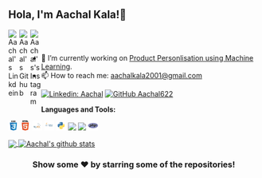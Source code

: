 
## Hola, I'm Aachal Kala!👋

<a href="https://linkedin.com/in/aachal-kala-1050a31a6/">
  <img align="left" alt="Aachal's Linkdein" width="22px" src="https://cdn.jsdelivr.net/npm/simple-icons@v3/icons/linkedin.svg" />
</a>
<a href="https://github.com/Aachal622">
  <img align="left" alt="Aachal's Github" width="22px" src="https://cdn.jsdelivr.net/npm/simple-icons@v3/icons/github.svg" />
</a>
<a href="https://instagram.com/_aachal.12/">
  <img align="left" alt="Aachal's's Instagram" width="22px" src="https://cdn.jsdelivr.net/npm/simple-icons@v3/icons/instagram.svg" />
</a>

<br/>
<br/>



- 🔭 I’m currently working on [Product Personlisation using Machine Learning](https://machinelearning.xyz/).
- 📫 How to reach me: aachalkala2001@gmail.com


[![Linkedin: Aachal](https://img.shields.io/badge/-Aachal-blue?style=flat-square&logo=Linkedin&logoColor=white&link=https://www.linkedin.com/in/aachal-kala/)](https://www.linkedin.com/in/aachal-kala-1050a31a6/)
[![GitHub Aachal622](https://img.shields.io/github/followers/Aachal622?label=follow&style=social)](https://github.com/Aachal622)


**Languages and Tools:**  

<code><img height="20" src="https://raw.githubusercontent.com/github/explore/80688e429a7d4ef2fca1e82350fe8e3517d3494d/topics/css/css.png"></code>
<code><img height="20" src="https://raw.githubusercontent.com/github/explore/80688e429a7d4ef2fca1e82350fe8e3517d3494d/topics/html/html.png"></code>
<code><img height="20" src="https://raw.githubusercontent.com/github/explore/80688e429a7d4ef2fca1e82350fe8e3517d3494d/topics/mysql/mysql.png"></code>
<code><img height="20" src="https://raw.githubusercontent.com/github/explore/80688e429a7d4ef2fca1e82350fe8e3517d3494d/topics/java/java.png"></code>
<code><img height="20" src="https://raw.githubusercontent.com/github/explore/80688e429a7d4ef2fca1e82350fe8e3517d3494d/topics/python/python.png"></code>
<code><img height="20" src="https://raw.githubusercontent.com/github/explore/80688e429a7d4ef2fca1e82350fe8e3517d3494d/topics/C++/C++.png"></code>
<code><img height="20" src="https://raw.githubusercontent.com/github/explore/80688e429a7d4ef2fca1e82350fe8e3517d3494d/topics/cprogramming/cprogramming.png"></code>
<code><img height="20" src="https://raw.githubusercontent.com/github/explore/80688e429a7d4ef2fca1e82350fe8e3517d3494d/topics/php/php.png"></code>


<a href="https://github.com/Aachal622">
  <img align="center" src="https://github-readme-stats.vercel.app/api/top-langs/?username=Aachal622&theme=light&hide_langs_below=1" />
</a>
<a href="https://github.com/Aachal622">
 <img align="center" src="https://github-readme-stats.vercel.app/api?username=Aachal622&show_icons=true&theme=light&line_height=27" alt="Aachal's github stats"/>
</a>

<div align="center">

### Show some ❤️ by starring some of the repositories!

</div>

